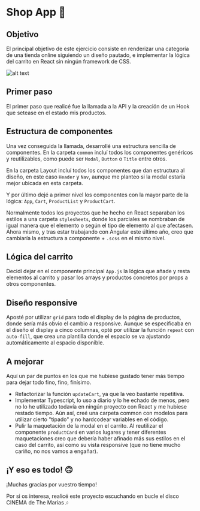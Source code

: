 # Shop App 🛒

## Objetivo

El principal objetivo de este ejercicio consiste en renderizar una categoría de una tienda online siguiendo un diseño pautado, e implementar la lógica del carrito en React sin ningún framework de CSS.

![alt text](https://imgur.com/a/TAJxvh4 'Shop App')

## Primer paso

El primer paso que realicé fue la llamada a la API y la creación de un Hook que setease en el estado mis productos.

## Estructura de componentes

Una vez conseguida la llamada, desarrollé una estructura sencilla de componentes. En la carpeta `common` incluí todos los componentes genéricos y reutilizables, como puede ser `Modal`, `Button` o `Title` entre otros.

En la carpeta Layout incluí todos los componentes que dan estructura al diseño, en este caso `Header` y `Nav`, aunque me planteo si la modal estaría mejor ubicada en esta carpeta.

Y por último dejé a primer nivel los componentes con la mayor parte de la lógica: `App`, `Cart`, `ProductList` y `ProductCart`.

Normalmente todos los proyectos que he hecho en React separaban los estilos a una carpeta `stylesheets`, donde los parciales se nombraban de igual manera que el elemento o según el tipo de elemento al que afectasen. Ahora mismo, y tras estar trabajando con Angular este último año, creo que cambiaría la estructura a componente + `.scss` en el mismo nivel.

## Lógica del carrito

Decidí dejar en el componente principal `App.js` la lógica que añade y resta elementos al carrito y pasar los arrays y productos concretos por props a otros componentes.

## Diseño responsive

Aposté por utilizar `grid` para todo el display de la página de productos, donde sería más obvio el cambio a responsive. Aunque se especificaba en el diseño el display a cinco columnas, opté por utilizar la función `repeat` con `auto-fill`, que crea una plantilla donde el espacio se va ajustando automáticamente al espacio disponible.

## A mejorar

Aquí un par de puntos en los que me hubiese gustado tener más tiempo para dejar todo fino, fino, finísimo.

- Refactorizar la función `updateCart`, ya que la veo bastante repetitiva.
- Implementar Typescript, lo uso a diario y lo he echado de menos, pero no lo he utilizado todavía en ningún proyecto con React y me hubiese restado tiempo. Aún así, creé una carpeta common con modelos para utilizar cierto "tipado" y no hardcodear variables en el código.
- Pulir la maquetación de la modal en el carrito. Al reutilizar el componente `productCard` en varios lugares y tener diferentes maquetaciones creo que debería haber afinado más sus estilos en el caso del carrito, así como su vista responsive (que no tiene mucho cariño, no nos vamos a engañar).

## ¡Y eso es todo! 🙃

¡Muchas gracias por vuestro tiempo!

Por si os interesa, realicé este proyecto escuchando en bucle el disco CINEMA de The Marias 🎶
